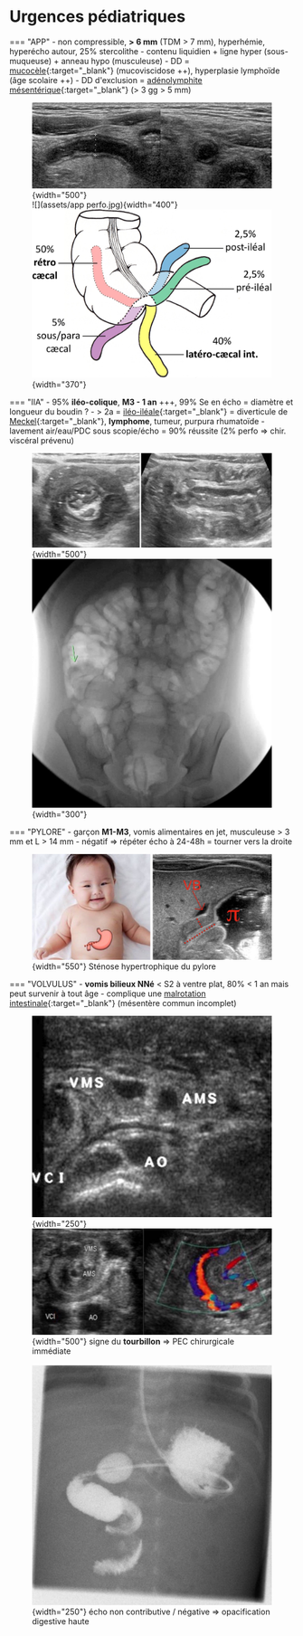# Urgences pédiatriques

=== "APP"
    - non compressible, **> 6 mm** (TDM > 7 mm), hyperhémie, hyperécho autour, 25% stercolithe
    - contenu liquidien + ligne hyper (sous-muqueuse) + anneau hypo (musculeuse)
    - DD = [mucocèle](https://radiopaedia.org/articles/appendiceal-mucocele-2){:target="_blank"} (mucoviscidose ++), hyperplasie lymphoïde (âge scolaire ++)
    - DD d'exclusion = [adénolymphite mésentérique](https://radiopaedia.org/articles/mesenteric-adenitis){:target="_blank"} (> 3 gg > 5 mm)
    <figure markdown="span">
        ![](assets/appendicite.jpg){width="500"}
        </br>
        ![](assets/app perfo.jpg){width="400"}
        </br>
        ![](assets/app.jpg){width="370"}
    </figure>
=== "IIA"
    - 95% **iléo-colique**, **M3 - 1 an** +++, 99% Se en écho = diamètre et longueur du boudin ?
    - &gt; 2a = [iléo-iléale](https://radiopaedia.org/articles/intussusception){:target="_blank"} = diverticule de [Meckel](https://radiopaedia.org/articles/meckel-diverticulum-3){:target="_blank"}, **lymphome**, tumeur, purpura rhumatoïde
    - lavement air/eau/PDC sous scopie/écho = 90% réussite (2% perfo => chir. viscéral prévenu)
    <figure markdown="span">
        ![](assets/IIA.jpg){width="500"}
        </br>
        ![](assets/lavement.jpg){width="300"}
    </figure>
=== "PYLORE"
    - garçon **M1-M3**, vomis alimentaires en jet, musculeuse > 3 mm et L > 14 mm
    - négatif => répéter écho à 24-48h = tourner vers la droite
    <figure markdown="span">
        ![](assets/pylore.jpg){width="550"}
        Sténose hypertrophique du pylore
    </figure>
=== "VOLVULUS"
    - **vomis bilieux NNé** < S2 à ventre plat, 80% < 1 an mais peut survenir à tout âge
    - complique une [malrotation intestinale](https://www.radeos.org/maladie/fiche-malrotation-intestinale-mesentere-commun_1266.html){:target="_blank"} (mésentère commun incomplet)
    <figure markdown="span">
        ![](assets/VMS.jpg){width="250"}
        </br>
        ![](assets/tourbillon.jpg){width="500"}
        signe du **tourbillon** => PEC chirurgicale immédiate
        </br></br>
        ![](assets/volvulus.jpg){width="250"}
        écho non contributive / négative => opacification digestive haute
    </figure>